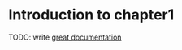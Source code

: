 # Introduction to chapter1

TODO: write [great documentation](http://jacobian.org/writing/what-to-write/)
